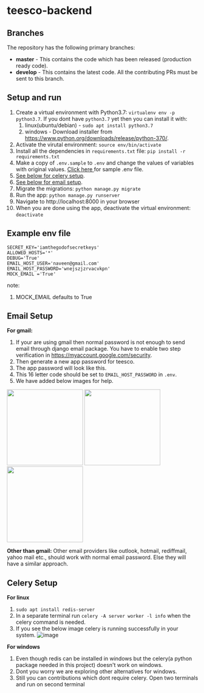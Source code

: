 # teesco-backend

## Branches

The repository has the following primary branches:
* **master** - This contains the code which has been released (production ready code).
* **develop** - This contains the latest code. All the contributing PRs must be sent to this branch.


## Setup and run

1. Create a virtual environment with Python3.7: `virtualenv env -p python3.7`. If you dont have `python3.7` yet then you can install it with:
    1. linux(ubuntu/debian) - `sudo apt install python3.7`
    1. windows - Download installer from https://www.python.org/downloads/release/python-370/.
1. Activate the virutal environment: `source env/bin/activate`
1. Install all the dependencies in `requirements.txt` file: `pip install -r requirements.txt`
1. Make a copy of `.env.sample` to `.env` and change the values of variables with original values. [Click here ](#example-env-file) for sample .env file.
1. [See below for celery setup](#celery-setup).
1. [See below for email setup](#email-setup).
1. Migrate the migrations: `python manage.py migrate`
1. Run the app: `python manage.py runserver`
1. Navigate to http://localhost:8000 in your browser
1. When you are done using the app, deactivate the virtual environment: `deactivate`


## Example env file  

```
SECRET_KEY='iamthegodofsecretkeys'
ALLOWED_HOSTS='*'
DEBUG='True'
EMAIL_HOST_USER='naveen@gmail.com'
EMAIL_HOST_PASSWORD='wnejszjzrvacvkpn'
MOCK_EMAIL ='True'
```

note:
1. MOCK_EMAIL defaults to True

## Email Setup

**For gmail:**

1. If your are using gmail then normal password is not enough to send email through django email package. You have to enable two step verification in https://myaccount.google.com/security.
1. Then generate a new app password for teesco.
1. The app password will look like this.
1. This 16 letter code should be set to `EMAIL_HOST_PASSWORD` in `.env`.
1. We have added below images for help.

<img src='https://user-images.githubusercontent.com/33046846/81901877-d6f5d400-95dc-11ea-85de-d7809d85ccdb.png' width='200px' height='200px' /> <img src='https://user-images.githubusercontent.com/33046846/81902570-f3ded700-95dd-11ea-8a42-0eb44f1e195f.png' height='200px' width='200px'/> <img src='https://user-images.githubusercontent.com/33046846/81902642-183ab380-95de-11ea-9c95-86940d2f0b42.png' height='200px' width='200px'/>

**Other than gmail:**
Other email providers like outlook, hotmail, rediffmail, yahoo mail etc., should work with normal email password. Else they will have a similar approach.


## Celery Setup

**For linux**
1. `sudo apt install redis-server`
1. In a separate terminal run `celery -A server worker -l info` when the celery command is needed.
1. If you see the below image celery is running successfully in your system.
![image](https://user-images.githubusercontent.com/33046846/81906947-add94180-95e4-11ea-9706-714317a15d42.png)


**For windows**
1. Even though redis can be installed in windows but the celery(a python package needed in this project) doesn't work on windows. 
1. Dont you worry we are exploring other alternatives for windows. 
1. Still you can contributions which dont require celery. 
Open two terminals and run  on second terminal



